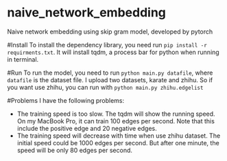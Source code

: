# naive_network_embedding
Naive network embedding using skip gram model, developed by pytorch

#Install
To install the dependency library, you need run `pip install -r requirments.txt`. It will install tqdm, a process bar for python when running in terminal.

#Run
To run the model, you need to run `python main.py datafile`, where `datafile` is the dataset file.
I upload two datasets, karate and zhihu. So if you want use zhihu, you can run with `python main.py zhihu.edgelist`

#Problems
I have the following problems:
* The training speed is too slow. The tqdm will show the running speed. On my MacBook Pro, it can train 100 edges per second. Note that this include the positive edge and 20 negative edges.
* The training speed will decrease with time when use zhihu dataset. The initial speed could be 1000 edges per second. But after one minute, the speed will be only 80 edges per second.

